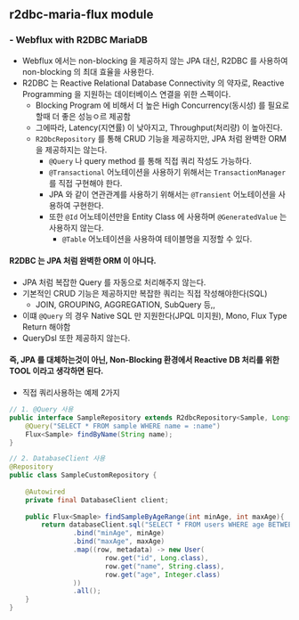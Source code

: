 ## r2dbc-maria-flux module

### - Webflux with R2DBC MariaDB
- Webflux 에서는 non-blocking 을 제공하지 않는 JPA 대신, R2DBC 를 사용하여 non-blocking 의 최대 효율을 사용한다.
- R2DBC 는 Reactive Relational Database Connectivity 의 약자로, Reactive Programming 을 지원하는 데이터베이스 연결을 위한 스펙이다.
  - Blocking Program 에 비해서 더 높은 High Concurrency(동시성) 를 필요로 할때 더 좋은 성능ㅇ르 제공함
  - 그에따라, Latency(지연률) 이 낮아지고, Throughput(처리량) 이 높아진다.
  - `R2DbcRepository` 를 통해 CRUD 기능을 제공하지만, JPA 처럼 완벽한 ORM 을 제공하지는 않는다.
    - `@Query` 나 query method 를 통해 직접 쿼리 작성도 가능하다.
    - `@Transactional` 어노테이션을 사용하기 위해서는 `TransactionManager` 를 직접 구현해야 한다.
    - JPA 와 같이 연관관계를 사용하기 위해서는 `@Transient` 어노테이션을 사용하여 구현한다.
    - 또한 `@Id` 어노테이션만을 Entity Class 에 사용하며 `@GeneratedValue` 는 사용하지 않는다.
      - `@Table` 어노테이션을 사용하여 테이블명을 지정할 수 있다.
    
#### R2DBC 는 JPA 처럼 완벽한 ORM 이 아니다.
- JPA 처럼 복잡한 Query 를 자동으로 처리해주지 않는다.
- 기본적인 CRUD 기능은 제공하지만 복잡한 쿼리는 직접 작성해야한다(SQL)
  - JOIN, GROUPING, AGGREGATION, SubQuery 등,,
- 이떄 `@Query` 의 경우 Native SQL 만 지원한다(JPQL 미지원), Mono, Flux Type Return 해야함
- QueryDsl 또한 제공하지 않는다.

#### 즉, JPA 를 대체하는것이 아닌, Non-Blocking 환경에서 Reactive DB 처리를 위한 TOOL 이라고 생각하면 된다.

- 직접 쿼리사용하는 예제 2가지
```java
// 1. @Query 사용
public interface SampleRepository extends R2dbcRepository<Sample, Long> {
    @Query("SELECT * FROM sample WHERE name = :name")
    Flux<Sample> findByName(String name);
}

// 2. DatabaseClient 사용
@Repository
public class SampleCustomRepository {
    
    @Autowired
    private final DatabaseClient client;
    
    public Flux<Smaple> findSampleByAgeRange(int minAge, int maxAge){
        return databaseClient.sql("SELECT * FROM users WHERE age BETWEEN :minAge AND :maxAge")
                .bind("minAge", minAge)
                .bind("maxAge", maxAge)
                .map((row, metadata) -> new User(
                        row.get("id", Long.class),
                        row.get("name", String.class),
                        row.get("age", Integer.class)
                ))
                .all();
    }
}
```